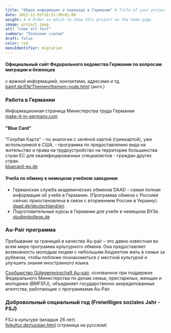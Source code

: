 ```yaml
---
title: "Общая информация о переезде в Германию" # Title of your project
date: 2022-12-01T16:51:38+01:00
weight: 4 # Order in which to show this project on the home page
image: project.jpeg
alt: "some alt text"
summary: "Полезные ссылки"
draft: false
color: red
menuIdentifier: migration
---
```


#### Официальный сайт Федерального ведомства Германии по вопросам миграции и беженцев 
с важной информацией, контактами, адресами и тд. \
[bamf.de/EN/Themen/themen-node.html](https://www.bamf.de/EN/Themen/themen-node.html) (англ.) 

### Работа в Германии 
Информационная страница Министерства труда Германии \
[make-it-in-germany.com](https://www.make-it-in-germany.com/de/)

#### "Blue Card"
"Голубая Карта" - по аналогии с зелёной картой (гринкартой), уже используемой в США, - программа по предоставлению вида на жительство и права на трудоустройство на территории большинства стран ЕС для квалифицированных специалистов - граждан других стран. \
[bluecard-eu.de](https://www.bluecard-eu.de/)


#### Учеба по обмену в немецком учебном заведении
- Германская служба академических обменов DAAD - самая полная информация об учебе в Германии. (Программа обмена с Россией сейчас приостановлена в связи с вторжением России в Украину). \
  [daad.de/deutschland/en](https://www.daad.de/en/study-and-research-in-germany/)
- Подготовительные курсы в Германии для учебе в немецком ВУЗе. \
  [studienkollegs.de](https://www.studienkollegs.de/)

### Au-Pair программа
Пребывание за границей в качестве Au-pair – это давно известная во всем мире программа культурного обмена. Она предоставляет возможность молодым людям с небольшим бюджетом жить в семье за рубежом, чтобы поближе познакомиться с местной культурой и улучшить знания иностранного языка. 

[Сообщество Gütegemeinschaft Au-pair](https://www.guetegemeinschaft-aupair.de/ru/home.html), основанное при поддержке Федерального Министерства по делам семьи, престарелых, женщин и молодежи (BMFSFJ), объединяет государственно аккредитованные агентства, работающие с программами Au-Pair.

### Добровольный социальный год (Freiwilliges soziales Jahr - FSJ)
FSJ в культуре (младше 26 лет) \
[fsjkultur.de/russian.html](https://www.freiwilligendienste-kultur-bildung.de/ru/) (страница на русском)
